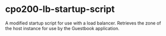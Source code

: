 # cpo200-lb-startup-script
A modified startup script for use with a load balancer. Retrieves the zone of the host instance for use by the Guestbook application.
